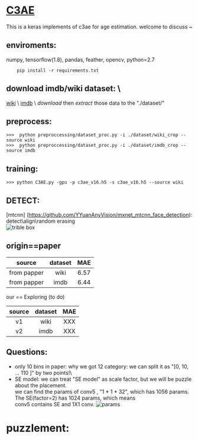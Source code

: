 # [C3AE]( https://arxiv.org/abs/1904.05059 )

This is a keras implements of c3ae for age estimation. welcome to discuss ~ 

## enviroments:
   numpy, tensorflow(1.8), pandas, feather, opencv, python=2.7
```
    pip install -r requirements.txt
```

## download imdb/wiki dataset: \\
 [wiki]( https://data.vision.ee.ethz.ch/cvl/rrothe/imdb-wiki/static/wiki_crop.tar) \\
 [imdb]( https://data.vision.ee.ethz.ch/cvl/rrothe/imdb-wiki/static/imdb_crop.tar) \\
 *download* then *extract* those data to the "./dataset/"

## preprocess:
    >>>  python preproccessing/dataset_proc.py -i ./dataset/wiki_crop --source wiki
    >>>  python preproccessing/dataset_proc.py -i ./dataset/imdb_crop --source imdb

## training: 
    >>> python C3AE.py -gpu -p c3ae_v16.h5 -s c3ae_v16.h5 --source wiki 


## DETECT: 
   [mtcnn] (https://github.com/YYuanAnyVision/mxnet_mtcnn_face_detection):  detect\align\random erasing \
   ![trible box](https://raw.githubusercontent.com/StevenBanama/C3AE/master/assets/triple_boundbox.png)


origin==paper
-------------------------

|source|dataset|MAE|
| -- | :--: | :--: |
| from papper | wiki | 6.57 |
| from papper | imdb| 6.44 |

our == Exploring (to do)

|source|dataset|MAE|
| :--: | :--: | :--: |
| v1 | wiki | XXX |
| v2 | imdb| XXX |


## Questions: 
   - only 10 bins in paper: why we got 12 category: we can split it as "[0, 10, ... 110 ]" by two points!\
   - SE model: we can treat "SE model" as scale factor, but we will be puzzle about the placement.\
        we can find the params of conv5 , "1 * 1 * 32", which has 1056 params. The SE(factor=2) has 1024 params, which means \
        conv5 contains SE and 1X1 conv. 
        ![params](https://raw.githubusercontent.com/StevenBanama/C3AE/master/assets/params.png)

# puzzlement:
   

